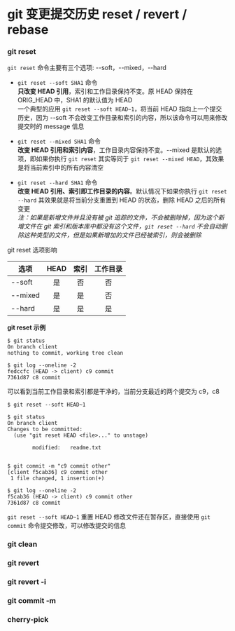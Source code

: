 # git 变更提交历史 reset / revert / rebase


### git reset
`git reset` 命令主要有三个选项: --soft，--mixed，--hard

- `git reset --soft SHA1` 命令  
**只改变 HEAD 引用**，索引和工作目录保持不变。原 HEAD 保持在 ORIG_HEAD 中，SHA1 的默认值为 HEAD  
一个典型的应用 `git reset --soft HEAD~1`，将当前 HEAD 指向上一个提交历史，因为 --soft 不会改变工作目录和索引的内容，所以该命令可以用来修改提交时的 message 信息

- `git reset --mixed SHA1` 命令  
**改变 HEAD 引用和索引内容**，工作目录内容保持不变。--mixed 是默认的选项，即如果你执行 `git reset` 其实等同于 `git reset --mixed HEAD`，其效果是将当前索引中的所有内容清空

- `git reset --hard SHA1` 命令  
**改变 HEAD 引用、索引即工作目录的内容**。默认情况下如果你执行 `git reset --hard` 其效果就是将当前分支重置到 HEAD 的状态，删除 HEAD 之后的所有变更  
*注：如果是新增文件并且没有被 git 追踪的文件，不会被删除掉，因为这个新增文件在 git 索引和版本库中都没有这个文件，`git reset --hard` 不会自动删除这种类型的文件，但是如果新增加的文件已经被索引，则会被删除*

git reset 选项影响  

|选项|HEAD|索引|工作目录|
|-|:-:|:-:|:-:|
|--soft|是|否|否|
|--mixed|是|是|否|
|--hard|是|是|是|

**git reset 示例**
``` shell
$ git status
On branch client
nothing to commit, working tree clean

$ git log --oneline -2
fedccfc (HEAD -> client) c9 commit
7361d87 c8 commit
```
可以看到当前工作目录和索引都是干净的，当前分支最近的两个提交为 c9，c8

``` shell
$ git reset --soft HEAD~1

$ git status
On branch client
Changes to be committed:
  (use "git reset HEAD <file>..." to unstage)

        modified:   readme.txt


$ git commit -m "c9 commit other"
[client f5cab36] c9 commit other
 1 file changed, 1 insertion(+)

$ git log --oneline -2
f5cab36 (HEAD -> client) c9 commit other
7361d87 c8 commit
```
`git reset --soft HEAD~1` 重置 HEAD 修改文件还在暂存区，直接使用 `git commit` 命令提交修改，可以修改提交的信息

### git clean


### git revert


### git revert -i


### git commit -m



### cherry-pick

